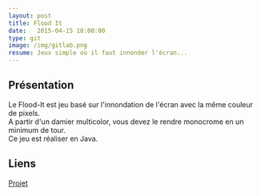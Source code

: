 ```yaml
---
layout: post
title: Flood It
date:   2015-04-15 18:00:00
type: git
image: /img/gitlab.png
resume: Jeux simple où il faut innonder l'écran...
---
```


<h2>Présentation</h2>
<p>
	Le Flood-It est jeu basé sur l'innondation de l'écran avec la même couleur de pixels.<br/>
A partir d'un damier multicolor, vous devez le rendre monocrome en un minimum de tour.<br/>
Ce jeu est réaliser en Java.
</p>
<h2>Liens</h2>
<a href="https://gitlab.com/VVOYER/FloodIt">Projet</a>

